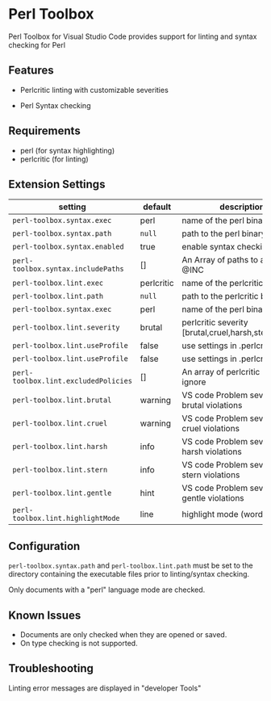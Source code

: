 # Perl Toolbox

Perl Toolbox for Visual Studio Code provides support for linting and syntax checking for Perl

## Features

* Perlcritic linting with customizable severities

* Perl Syntax checking

## Requirements

* perl (for syntax highlighting)
* perlcritic (for linting)

## Extension Settings

| setting                              | default    | description                                           |
|--------------------------------------|------------|-------------------------------------------------------|
| `perl-toolbox.syntax.exec`           | perl       | name of the perl binary                               |
| `perl-toolbox.syntax.path`           | `null`     | path to the perl binary                               |
| `perl-toolbox.syntax.enabled`        | true       | enable syntax checking                                |
| `perl-toolbox.syntax.includePaths`   | []         | An Array of paths to add to @INC                      |
| `perl-toolbox.lint.exec`             | perlcritic | name of the perlcritic binary                         |
| `perl-toolbox.lint.path`             | `null`     | path to the perlcritic binary                         |
| `perl-toolbox.syntax.exec`           | perl       | name of the perl binary                               |
| `perl-toolbox.lint.severity`         | brutal     | perlcritic severity [brutal,cruel,harsh,stern,gentle] |
| `perl-toolbox.lint.useProfile`       | false      | use settings in .perlcriticrc                         |
| `perl-toolbox.lint.useProfile`       | false      | use settings in .perlcriticrc                         |
| `perl-toolbox.lint.excludedPolicies` | []         | An array of perlcritic policies to ignore             |
| `perl-toolbox.lint.brutal`           | warning    | VS code Problem severity for brutal violations        |
| `perl-toolbox.lint.cruel`            | warning    | VS code Problem severity for cruel violations         |
| `perl-toolbox.lint.harsh`            | info       | VS code Problem severity for harsh violations         |
| `perl-toolbox.lint.stern`            | info       | VS code Problem severity for stern violations         |
| `perl-toolbox.lint.gentle`           | hint       | VS code Problem severity for gentle violations        |
| `perl-toolbox.lint.highlightMode`    | line       | highlight mode (word/line)                            |

## Configuration

`perl-toolbox.syntax.path` and `perl-toolbox.lint.path` must be set to the directory containing the executable files prior to linting/syntax checking.

Only documents with a "perl" language mode are checked.

## Known Issues

* Documents are only checked when they are opened or saved.
* On type checking is not supported.

## Troubleshooting

Linting error messages are displayed in "developer Tools"
